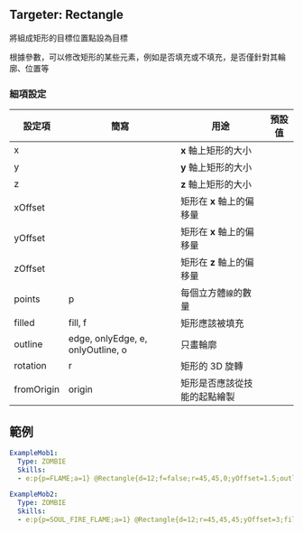 ## Targeter: Rectangle
將組成矩形的目標位置點設為目標

根據參數，可以修改矩形的某些元素，例如是否填充或不填充，是否僅針對其輪廓、位置等

### 細項設定

| 設定項      | 簡寫  | 用途            | 預設值 |
|----------------|----------|------------------------------------------------------------|:-------:|
| x              |          | **x** 軸上矩形的大小                |         |
| y              |          | **y** 軸上矩形的大小                |         |
| z              |          | **z** 軸上矩形的大小                |         |
| xOffset        |          | 矩形在 **x** 軸上的偏移量              |         |
| yOffset        |          | 矩形在 **x** 軸上的偏移量              |         |
| zOffset        |          | 矩形在 **z** 軸上的偏移量              |         |
| points         | p        | 每個立方體`線`的數量                           |         |
| filled         | fill, f  | 矩形應該被填充                         |         |
| outline        | edge, onlyEdge, e, onlyOutline, o | 只畫輪廓 |       |
| rotation       | r        | 矩形的 3D 旋轉                           |         |
| fromOrigin     | origin   | 矩形是否應該從技能的起點繪製 |  |

## 範例
```yaml
ExampleMob1:
  Type: ZOMBIE
  Skills:
  - e:p{p=FLAME;a=1} @Rectangle{d=12;f=false;r=45,45,0;yOffset=1.5;outline=true} ~onDamaged

ExampleMob2:
  Type: ZOMBIE
  Skills:
  - e:p{p=SOUL_FIRE_FLAME;a=1} @Rectangle{d=12;r=45,45,45;yOffset=3;fill=true} ~onDamaged
```